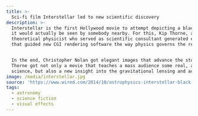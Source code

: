 ```yaml
---
title: >-
  Sci-fi film Interstellar led to new scientific discovery
description: >-
  Interstellar is the first Hollywood movie to attempt depicting a black hole as
  it would actually be seen by somebody nearby. For this, Kip Thorne, a
  theoretical physicist who served as scientific consultant generated equations
  that guided new CGI rendering software the way physics governs the real world.


  In the end, Christopher Nolan got elegant images that advance the story.
  Thorne got not only a movie that teaches a mass audience some real, accurate
  science, but also a new insight into the gravitational lensing and accretion disks surrounding black holes, resulting in the publication of three scientific papers.
image: /media/interstellar.jpg
source: 'https://www.wired.com/2014/10/astrophysics-interstellar-black-hole/'
tags:
  - astronomy
  - science fiction
  - visual effects
---
```


